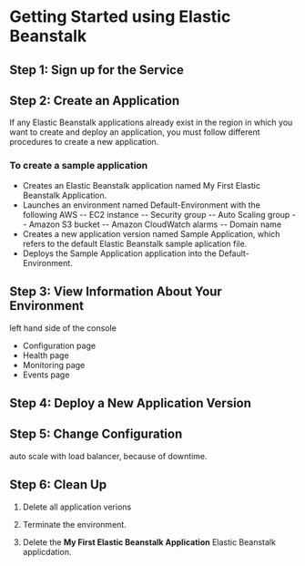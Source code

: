 # Getting Started using Elastic Beanstalk


## Step 1: Sign up for the Service


## Step 2: Create an Application

If any Elastic Beanstalk applications already exist in the region in which you want to create and deploy an application, you must follow different procedures to create a new application.


### To create a sample application

- Creates an Elastic Beanstalk application named My First Elastic Beanstalk Application.
- Launches an environment named Default-Environment with the following AWS
-- EC2 instance
-- Security group
-- Auto Scaling group
-- Amazon S3 bucket
-- Amazon CloudWatch alarms
-- Domain name
- Creates a new application version named Sample Application, which refers to the default Elastic Beanstalk sample aplication file.
- Deploys the Sample Application application into the Default-Environment.


## Step 3: View Information About Your Environment

left hand side of the console

- Configuration page
- Health page
- Monitoring page
- Events page


## Step 4: Deploy a New Application Version


## Step 5: Change Configuration

auto scale with load balancer, because of downtime.


## Step 6: Clean Up

1. Delete all application verions

2. Terminate the environment.

3. Delete the **My First Elastic Beanstalk Application** Elastic Beanstalk applicdation.
